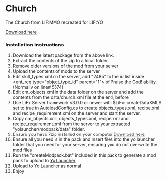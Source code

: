 # Church

 The Church from LIF:MMO recreated for LIF:YO

[Download here](https://github.com/LiF-x/Church/releases/latest)

### Installation instructions

1. Download the latest package from the above link.
2. Extract the contents of the zip to a local folder
3. Remove older versions of the mod from your server
4. Upload the contents of mods to the server
5. Edit skill_types.xml on the server, add "2485" to the id list inside <ent_req type="object_type_id" parent="1"> of Praise the God! ability. (Normally on line# 5574)
6. Edit cm_objects.xml in the data folder on the server and add the contents from the data/church.xml file at the end, before </objects>
7. Use LiFx Server framework v3.0.0 or newer with $LiFx::createDataXMLS set to true in AutoloadConfig.cs to create objects_types.xml, recipe.xml and recipe_requirement.xml on the server and start the server.
8. Copy cm_objects.xml, objects_types.xml, recipe.xml and recipe_requirement.xml from the server to your extracted "yolauncher/modpack/data" folder.
9. Ensure you have 7zip installed on your computer [Download here](https://7zip.dev/en/download/)
10. Ensure all you need is in the pack and insert files into the yo launcher folder that you need for your server, ensuring you do not overwrite the mod files
11. Run the "createModpack.bat" included in this pack to generate a mod pack to upload to [Yo Launcher](https://www.yolauncher.app/)
12. Upload to Yo Launcher as normal 
13. Enjoy


 
